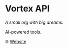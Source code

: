 # Vortex API

*A small org with big dreams.*  

AI-powered tools.  

🌐 [Website](https://rushed-ai.vercel.app)
